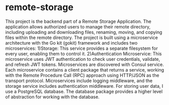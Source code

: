 # remote-storage
This project is the backend part of a Remote Storage Application. The application allows authorized users to manage their remote directory, including uploading and downloading files, renaming, moving, and copying files within the remote directory.
The project is built using a microservice architecture with the Go kit (gokit) framework and includes two microservices:
1)Storage: This service provides a separate filesystem for every user, enabling them to control it.
2)Authentication Microservice: This microservice uses JWT authentication to check user credentials, validate, and refresh JWT tokens.
Microservices are discovered with Consul service. Each microservice contains a client package that returns a service, working with the Remote Procedure Call (RPC) approach using HTTP/JSON as the transport protocol. Microservices include logging middleware, and the storage service includes authentication middleware.
For storing user data, I use a PostgreSQL database. The database package provides a higher level of abstraction for working with the database.

